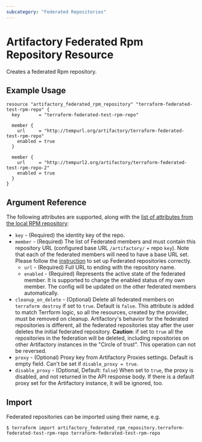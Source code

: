 ```yaml
---
subcategory: "Federated Repositories"
---
```

# Artifactory Federated Rpm Repository Resource

Creates a federated Rpm repository.

## Example Usage

```hcl
resource "artifactory_federated_rpm_repository" "terraform-federated-test-rpm-repo" {
  key       = "terraform-federated-test-rpm-repo"

  member {
    url     = "http://tempurl.org/artifactory/terraform-federated-test-rpm-repo"
    enabled = true
  }

  member {
    url     = "http://tempurl2.org/artifactory/terraform-federated-test-rpm-repo-2"
    enabled = true
  }
}
```

## Argument Reference

The following attributes are supported, along with the [list of attributes from the local RPM repository](local_rpm_repository.md):

* `key` - (Required) the identity key of the repo.
* `member` - (Required) The list of Federated members and must contain this repository URL (configured base URL
  `/artifactory/` + repo `key`). Note that each of the federated members will need to have a base URL set.
  Please follow the [instruction](https://www.jfrog.com/confluence/display/JFROG/Working+with+Federated+Repositories#WorkingwithFederatedRepositories-SettingUpaFederatedRepository)
  to set up Federated repositories correctly.
  * `url` - (Required) Full URL to ending with the repository name.
  * `enabled` - (Required) Represents the active state of the federated member. It is supported to change the enabled
    status of my own member. The config will be updated on the other federated members automatically.
* `cleanup_on_delete` - (Optional) Delete all federated members on `terraform destroy` if set to `true`. Default is `false`. This attribute is added to match Terrform logic, so all the resources, created by the provider, must be removed on cleanup. Artifactory's behavior for the federated repositories is different, all the federated repositories stay after the user deletes the initial federated repository. **Caution**: if set to `true` all the repositories in the federation will be deleted, including repositories on other Artifactory instances in the "Circle of trust". This operation can not be reversed.
* `proxy` - (Optional) Proxy key from Artifactory Proxies settings. Default is empty field. Can't be set if `disable_proxy = true`.
* `disable_proxy` - (Optional, Default: `false`) When set to `true`, the proxy is disabled, and not returned in the API response body. If there is a default proxy set for the Artifactory instance, it will be ignored, too.

## Import

Federated repositories can be imported using their name, e.g.
```
$ terraform import artifactory_federated_rpm_repository.terraform-federated-test-rpm-repo terraform-federated-test-rpm-repo
```

